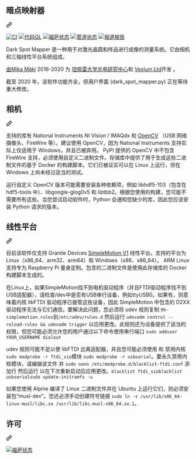 <div class="Box-sc-g0xbh4-0 bJMeLZ js-snippet-clipboard-copy-unpositioned" data-hpc="true"><article class="markdown-body entry-content container-lg" itemprop="text"><div class="markdown-heading" dir="auto"><h1 tabindex="-1" class="heading-element" dir="auto"><font style="vertical-align: inherit;"><font style="vertical-align: inherit;">暗点映射器</font></font></h1><a id="user-content-dark-spot-mapper" class="anchor" aria-label="永久链接：暗点映射器" href="#dark-spot-mapper"><svg class="octicon octicon-link" viewBox="0 0 16 16" version="1.1" width="16" height="16" aria-hidden="true"><path d="m7.775 3.275 1.25-1.25a3.5 3.5 0 1 1 4.95 4.95l-2.5 2.5a3.5 3.5 0 0 1-4.95 0 .751.751 0 0 1 .018-1.042.751.751 0 0 1 1.042-.018 1.998 1.998 0 0 0 2.83 0l2.5-2.5a2.002 2.002 0 0 0-2.83-2.83l-1.25 1.25a.751.751 0 0 1-1.042-.018.751.751 0 0 1-.018-1.042Zm-4.69 9.64a1.998 1.998 0 0 0 2.83 0l1.25-1.25a.751.751 0 0 1 1.042.018.751.751 0 0 1 .018 1.042l-1.25 1.25a3.5 3.5 0 1 1-4.95-4.95l2.5-2.5a3.5 3.5 0 0 1 4.95 0 .751.751 0 0 1-.018 1.042.751.751 0 0 1-1.042.018 1.998 1.998 0 0 0-2.83 0l-2.5 2.5a1.998 1.998 0 0 0 0 2.83Z"></path></svg></a></div>
<p dir="auto"><a target="_blank" rel="noopener noreferrer" href="https://github.com/orc-tuni/dark-spot-mapper/workflows/CI/badge.svg"><img src="https://github.com/orc-tuni/dark-spot-mapper/workflows/CI/badge.svg" alt="CI" style="max-width: 100%;"></a>
<a target="_blank" rel="noopener noreferrer" href="https://github.com/orc-tuni/dark-spot-mapper/workflows/CodeQL/badge.svg"><img src="https://github.com/orc-tuni/dark-spot-mapper/workflows/CodeQL/badge.svg" alt="代码QL" style="max-width: 100%;"></a>
<a href="https://app.fossa.com/projects/custom%2B5825%2Fgit%40github.com%3Aorc-tuni%2Fdark-spot-mapper.git?ref=badge_shield" rel="nofollow"><img src="https://camo.githubusercontent.com/3b3a15bfc2be8cc1b3bb6ec6125329c21dcc53a98e2b3a6b018da702ceb3544e/68747470733a2f2f6170702e666f7373612e636f6d2f6170692f70726f6a656374732f637573746f6d253242353832352532466769742534306769746875622e636f6d2533416f72632d74756e692532466461726b2d73706f742d6d61707065722e6769742e7376673f747970653d736869656c64" alt="福萨状态" data-canonical-src="https://app.fossa.com/api/projects/custom%2B5825%2Fgit%40github.com%3Aorc-tuni%2Fdark-spot-mapper.git.svg?type=shield" style="max-width: 100%;"></a>
<a href="https://gitlab.com/orc-tuni/dark-spot-mapper/-/commits/master" rel="nofollow"><img src="https://camo.githubusercontent.com/b895cc85fb95b6a6033851d88a45bdfb37c098b47496d29d56b866c0d852eeb5/68747470733a2f2f6769746c61622e636f6d2f6f72632d74756e692f6461726b2d73706f742d6d61707065722f6261646765732f6d61737465722f706970656c696e652e737667" alt="管道状态" data-canonical-src="https://gitlab.com/orc-tuni/dark-spot-mapper/badges/master/pipeline.svg" style="max-width: 100%;"></a>
<a href="https://gitlab.com/orc-tuni/dark-spot-mapper/-/commits/master" rel="nofollow"><img src="https://camo.githubusercontent.com/32c17ccb0cc3c02e0dd4a957738014fa50f7d06ffc318d67d530ddeb3b73c40a/68747470733a2f2f6769746c61622e636f6d2f6f72632d74756e692f6461726b2d73706f742d6d61707065722f6261646765732f6d61737465722f636f7665726167652e737667" alt="报道报告" data-canonical-src="https://gitlab.com/orc-tuni/dark-spot-mapper/badges/master/coverage.svg" style="max-width: 100%;"></a></p>
<p dir="auto"><font style="vertical-align: inherit;"><font style="vertical-align: inherit;">Dark Spot Mapper 是一种用于对激光晶圆和样品进行成像的测量系统。它由相机和三轴线性平台系统组成。</font></font></p>
<p dir="auto"><font style="vertical-align: inherit;"></font><a href="https://www.linkedin.com/in/mikamaki/" rel="nofollow"><font style="vertical-align: inherit;"><font style="vertical-align: inherit;">由Mika Mäki</font></font></a><font style="vertical-align: inherit;"><font style="vertical-align: inherit;"> 2016-2020 为
</font></font><a href="https://research.tuni.fi/orc/" rel="nofollow"><font style="vertical-align: inherit;"><font style="vertical-align: inherit;">坦佩雷大学光电研究中心</font></font></a><font style="vertical-align: inherit;"><font style="vertical-align: inherit;">和
</font></font><a href="https://vexlum.com/" rel="nofollow"><font style="vertical-align: inherit;"><font style="vertical-align: inherit;">Vexlum Ltd</font></font></a><font style="vertical-align: inherit;"><font style="vertical-align: inherit;">开发
</font><font style="vertical-align: inherit;">。</font></font></p>
<p dir="auto"><font style="vertical-align: inherit;"><font style="vertical-align: inherit;">截至 2020 年，该软件功能齐全，但用户界面 (dark_spot_mapper.py) 正在等待重大修改。</font></font></p>
<div class="markdown-heading" dir="auto"><h2 tabindex="-1" class="heading-element" dir="auto"><font style="vertical-align: inherit;"><font style="vertical-align: inherit;">相机</font></font></h2><a id="user-content-cameras" class="anchor" aria-label="永久链接：相机" href="#cameras"><svg class="octicon octicon-link" viewBox="0 0 16 16" version="1.1" width="16" height="16" aria-hidden="true"><path d="m7.775 3.275 1.25-1.25a3.5 3.5 0 1 1 4.95 4.95l-2.5 2.5a3.5 3.5 0 0 1-4.95 0 .751.751 0 0 1 .018-1.042.751.751 0 0 1 1.042-.018 1.998 1.998 0 0 0 2.83 0l2.5-2.5a2.002 2.002 0 0 0-2.83-2.83l-1.25 1.25a.751.751 0 0 1-1.042-.018.751.751 0 0 1-.018-1.042Zm-4.69 9.64a1.998 1.998 0 0 0 2.83 0l1.25-1.25a.751.751 0 0 1 1.042.018.751.751 0 0 1 .018 1.042l-1.25 1.25a3.5 3.5 0 1 1-4.95-4.95l2.5-2.5a3.5 3.5 0 0 1 4.95 0 .751.751 0 0 1-.018 1.042.751.751 0 0 1-1.042.018 1.998 1.998 0 0 0-2.83 0l-2.5 2.5a1.998 1.998 0 0 0 0 2.83Z"></path></svg></a></div>
<p dir="auto"><font style="vertical-align: inherit;"><font style="vertical-align: inherit;">支持的库有 National Instruments NI Vision / IMAQdx 和
</font></font><a href="https://github.com/opencv/opencv"><font style="vertical-align: inherit;"><font style="vertical-align: inherit;">OpenCV</font></font></a><font style="vertical-align: inherit;"><font style="vertical-align: inherit;"> 
（USB 网络摄像头、FireWire 等）。建议使用 OpenCV，因为 National Instruments 支持实际上仅适用于 Windows，并且已被弃用。 PyPI 提供的 OpenCV 中不包含 FireWire 支持，必须使用自定义二进制文件。存储库中提供了用于生成这些二进制文件的基于 Docker 的构建脚本。它们已被证实可以在 Linux 上运行，但在 Windows 上尚未经过适当的测试。</font></font></p>
<p dir="auto"><font style="vertical-align: inherit;"><font style="vertical-align: inherit;">运行自定义 OpenCV 版本可能需要安装各种依赖项，例如 libhdf5-103（包含在 hdf5-tools 中）、libgoogle-glog0v5 和 libtbb2。根据您使用的构建，您可能不需要所有这些。当您尝试启动软件时，Python 会通知您缺少的库，因此您应该安装 Python 请求的版本。</font></font></p>
<div class="markdown-heading" dir="auto"><h2 tabindex="-1" class="heading-element" dir="auto"><font style="vertical-align: inherit;"><font style="vertical-align: inherit;">线性平台</font></font></h2><a id="user-content-linear-stages" class="anchor" aria-label="永久链接：线性平台" href="#linear-stages"><svg class="octicon octicon-link" viewBox="0 0 16 16" version="1.1" width="16" height="16" aria-hidden="true"><path d="m7.775 3.275 1.25-1.25a3.5 3.5 0 1 1 4.95 4.95l-2.5 2.5a3.5 3.5 0 0 1-4.95 0 .751.751 0 0 1 .018-1.042.751.751 0 0 1 1.042-.018 1.998 1.998 0 0 0 2.83 0l2.5-2.5a2.002 2.002 0 0 0-2.83-2.83l-1.25 1.25a.751.751 0 0 1-1.042-.018.751.751 0 0 1-.018-1.042Zm-4.69 9.64a1.998 1.998 0 0 0 2.83 0l1.25-1.25a.751.751 0 0 1 1.042.018.751.751 0 0 1 .018 1.042l-1.25 1.25a3.5 3.5 0 1 1-4.95-4.95l2.5-2.5a3.5 3.5 0 0 1 4.95 0 .751.751 0 0 1-.018 1.042.751.751 0 0 1-1.042.018 1.998 1.998 0 0 0-2.83 0l-2.5 2.5a1.998 1.998 0 0 0 0 2.83Z"></path></svg></a></div>
<p dir="auto"><font style="vertical-align: inherit;"><font style="vertical-align: inherit;">目前该软件仅支持 Granite Devices </font></font><a href="https://granitedevices.com/wiki/SimpleMotion_library_versions" rel="nofollow"><font style="vertical-align: inherit;"><font style="vertical-align: inherit;">SimpleMotion V1</font></font></a><font style="vertical-align: inherit;"><font style="vertical-align: inherit;">
线性平台。支持的平台为 Linux（x86_64、arm32、arm64）和 Windows（x86、x86_64）。 ARM Linux 支持专为 Raspberry Pi 量身定制。包含的二进制文件是使用此存储库的 Docker 构建脚本生成的。</font></font></p>
<p dir="auto"><font style="vertical-align: inherit;"><font style="vertical-align: inherit;">在Linux上，如果SimpleMotion找不到电机驱动程序（并且FTDI驱动程序找不到USB适配器），请检查/dev中是否有USB串行设备，例如ttyUSB0。如果有，则意味着内核 libFTDI 驱动程序已接管这些设备，因此 SimpleMotion 中包含的 D2XX 驱动程序无法与它们通信。要解决此问题，您必须将 udev 规则复制
</font></font><code>99-simplemotion.rules</code><font style="vertical-align: inherit;"><font style="vertical-align: inherit;">到</font></font><code>/etc/udev/rules.d</code><font style="vertical-align: inherit;"><font style="vertical-align: inherit;">
然后运行
</font></font><code>udevadm control --reload-rules &amp;&amp; udevadm trigger</code><font style="vertical-align: inherit;"><font style="vertical-align: inherit;">
以应用更改。此规则还为设备提供了适当的权限，但您可能必须允许您的用户通过以下命令使用串行端口
</font></font><code>sudo adduser YOUR_USERNAME dialout</code></p>
<p dir="auto"><font style="vertical-align: inherit;"><font style="vertical-align: inherit;">udev 规则可能不足以使 libFTDI 远离适配器，并且您可能必须使用 和 禁用内核
</font></font><code>sudo modprobe -r ftdi_sio</code><font style="vertical-align: inherit;"><font style="vertical-align: inherit;">模块
</font></font><code>sudo modprobe -r usbserial</code><font style="vertical-align: inherit;"><font style="vertical-align: inherit;">。要永久禁用内核模块，请编辑该文件
</font><font style="vertical-align: inherit;">并
</font></font><code>sudo nano /etc/modprobe.d/blacklist-ftdi.conf</code><font style="vertical-align: inherit;"><font style="vertical-align: inherit;">
添加行
</font><font style="vertical-align: inherit;">
然后运行
</font><font style="vertical-align: inherit;">
以在下次重新启动后应用更改。</font></font><code>blacklist ftdi_sio</code><font style="vertical-align: inherit;"></font><code>blacklist usbserial</code><font style="vertical-align: inherit;"></font><code>sudo update-initramfs -u</code><font style="vertical-align: inherit;"></font></p>
<p dir="auto"><font style="vertical-align: inherit;"><font style="vertical-align: inherit;">如果您使用 Alpine 编译了 Linux 二进制文件并在 Ubuntu 上运行它们，则必须安装包“musl-dev”。您还必须手动创建符号链接
</font></font><code>sudo ln -s /usr/lib/x86_64-linux-musl/libc.so /usr/lib/libc.musl-x86_64.so.1</code><font style="vertical-align: inherit;"><font style="vertical-align: inherit;">。</font></font></p>
<div class="markdown-heading" dir="auto"><h2 tabindex="-1" class="heading-element" dir="auto"><font style="vertical-align: inherit;"><font style="vertical-align: inherit;">许可</font></font></h2><a id="user-content-licensing" class="anchor" aria-label="永久链接：许可" href="#licensing"><svg class="octicon octicon-link" viewBox="0 0 16 16" version="1.1" width="16" height="16" aria-hidden="true"><path d="m7.775 3.275 1.25-1.25a3.5 3.5 0 1 1 4.95 4.95l-2.5 2.5a3.5 3.5 0 0 1-4.95 0 .751.751 0 0 1 .018-1.042.751.751 0 0 1 1.042-.018 1.998 1.998 0 0 0 2.83 0l2.5-2.5a2.002 2.002 0 0 0-2.83-2.83l-1.25 1.25a.751.751 0 0 1-1.042-.018.751.751 0 0 1-.018-1.042Zm-4.69 9.64a1.998 1.998 0 0 0 2.83 0l1.25-1.25a.751.751 0 0 1 1.042.018.751.751 0 0 1 .018 1.042l-1.25 1.25a3.5 3.5 0 1 1-4.95-4.95l2.5-2.5a3.5 3.5 0 0 1 4.95 0 .751.751 0 0 1-.018 1.042.751.751 0 0 1-1.042.018 1.998 1.998 0 0 0-2.83 0l-2.5 2.5a1.998 1.998 0 0 0 0 2.83Z"></path></svg></a></div>
<p dir="auto"><a href="https://app.fossa.com/projects/custom%2B5825%2Fgit%40github.com%3Aorc-tuni%2Fdark-spot-mapper.git?ref=badge_large" rel="nofollow"><img src="https://camo.githubusercontent.com/613105e809585e12a151f0f522933db6ae5e5a520c0708bba921b746da182da3/68747470733a2f2f6170702e666f7373612e636f6d2f6170692f70726f6a656374732f637573746f6d253242353832352532466769742534306769746875622e636f6d2533416f72632d74756e692532466461726b2d73706f742d6d61707065722e6769742e7376673f747970653d6c61726765" alt="福萨状态" data-canonical-src="https://app.fossa.com/api/projects/custom%2B5825%2Fgit%40github.com%3Aorc-tuni%2Fdark-spot-mapper.git.svg?type=large" style="max-width: 100%;"></a></p>
</article></div>
